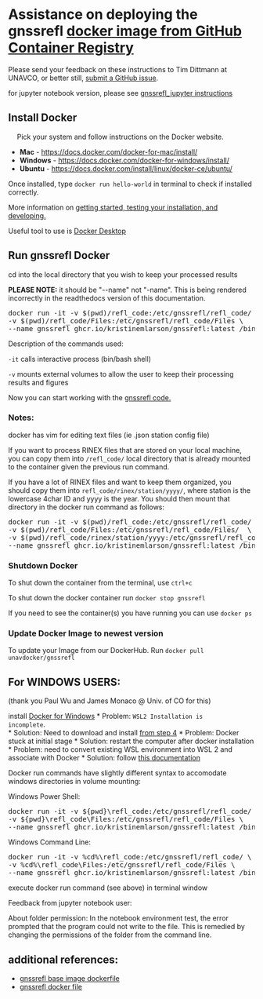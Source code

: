 # Assistance on deploying the gnssrefl [docker image from GitHub Container Registry](https://github.com/kristinemlarson/gnssrefl/pkgs/container/gnssrefl)

Please send your feedback on these instructions to Tim Dittmann at UNAVCO, or better still, [submit a GitHub issue](https://github.com/kristinemlarson/gnssrefl/blob/master/.github/ISSUE_TEMPLATE/bug_report.md).

for jupyter notebook version, please see [gnssrefl_jupyter instructions](https://www.unavco.org/gitlab/gnss_reflectometry/gnssrefl_jupyter)
## Install Docker
&ensp;&ensp; Pick your system and follow instructions on the Docker website. 
* **Mac** - https://docs.docker.com/docker-for-mac/install/ 
* **Windows** - https://docs.docker.com/docker-for-windows/install/ 
* **Ubuntu** - https://docs.docker.com/install/linux/docker-ce/ubuntu/ 

Once installed, type `docker run hello-world` in terminal to check if installed correctly.

More information on [getting started, testing your installation, and developing.](https://docs.docker.com/get-started/) 

Useful tool to use is [Docker Desktop](https://www.docker.com/products/docker-desktop)

## Run gnssrefl Docker

cd into the local directory that you wish to keep your processed results

**PLEASE NOTE:** it should be "--name" not "-name". This is being rendered incorrectly in the readthedocs version of this documentation.

<PRE>
docker run -it -v $(pwd)/refl_code:/etc/gnssrefl/refl_code/ \ 
-v $(pwd)/refl_code/Files:/etc/gnssrefl/refl_code/Files \
--name gnssrefl ghcr.io/kristinemlarson/gnssrefl:latest /bin/bash
</PRE>

Description of the commands used:  

<code>-it</code> calls interactive process (bin/bash shell) 

<code>-v</code> mounts external volumes to allow the user to keep their processing results and figures 

Now you can start working with the [gnssrefl code.](https://github.com/kristinemlarson/gnssrefl#understanding)

### Notes:
docker has vim for editing text files (ie .json station config file)

If you want to process RINEX files that are stored on your local machine, you can copy them into 
<code>/refl_code/</code> local directory that is already mounted to the container given the previous run command.  

If you have a lot of RINEX files and want to keep them organized, you should copy them 
into <code>refl_code/rinex/station/yyyy/</code>, where station is the lowercase 4char ID and yyyy is the year. 
You should then mount that directory in the docker run command as follows: 

<PRE>
docker run -it -v $(pwd)/refl_code:/etc/gnssrefl/refl_code/ \
-v $(pwd)/refl_code/Files:/etc/gnssrefl/refl_code/Files/  \
-v $(pwd)/refl_code/rinex/station/yyyy:/etc/gnssrefl/refl_code/rinex/station/yyyy/ \
--name gnssrefl ghcr.io/kristinemlarson/gnssrefl:latest /bin/bash 
</PRE>


### Shutdown Docker <a name="Shutdown"></a>
To shut down the container from the terminal, use `ctrl+c`

To shut down the docker container run `docker stop gnssrefl`

If you need to see the container(s) you have running you can use `docker ps`

### Update Docker Image to newest version <a name="Update Docker"></a>
To update your Image from our DockerHub. Run `docker pull unavdocker/gnssrefl`


## For WINDOWS USERS:
(thank you Paul Wu and James Monaco @ Univ. of CO for this)

install [Docker for Windows](https://docs.docker.com/desktop/windows/install/)
	* Problem: <code>WSL2 Installation is incomplete</code>.  
		* Solution: Need to download and install [from step 4](https://docs.microsoft.com/en-us/windows/wsl/install-manual#step-4---download-the-linux-kernel-update-package)
	* Problem: Docker stuck at initial stage
		* Solution: restart the computer after docker installation
	* Problem: need to convert existing WSL environment into WSL 2 and associate with Docker
	 	* Solution: follow [this documentation](https://docs.docker.com/desktop/windows/wsl/)

Docker run commands have slightly different syntax to accomodate windows directories in volume mounting:

Windows Power Shell:

<PRE>
docker run -it -v ${pwd}\refl_code:/etc/gnssrefl/refl_code/ \
-v ${pwd}\refl_code\Files:/etc/gnssrefl/refl_code/Files \
--name gnssrefl ghcr.io/kristinemlarson/gnssrefl:latest /bin/bash 
</pre>

Windows Command Line:

<PRE>
docker run -it -v %cd%\refl_code:/etc/gnssrefl/refl_code/ \
-v %cd%\refl_code\Files:/etc/gnssrefl/refl_code/Files \
--name gnssrefl ghcr.io/kristinemlarson/gnssrefl:latest /bin/bash 
</pre>

execute docker run command (see above) in terminal window

Feedback from jupyter notebook user:

About folder permission: In the notebook environment test, the error prompted that the program could not 
write to the file.  This is remedied by changing the permissions of the folder from the command line.

## additional references:
* [gnssrefl base image dockerfile](https://gitlab.com/gnss_reflectometry/gnssrefl_docker_base_img/-/blob/master/Dockerfile)
* [gnssrefl docker file](https://github.com/kristinemlarson/gnssrefl/blob/master/Dockerfile)


